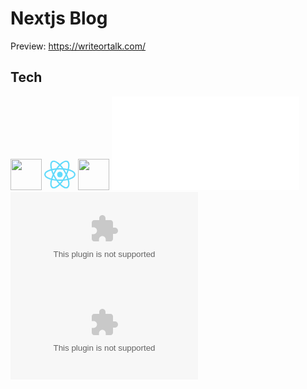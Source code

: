 # Nextjs Blog

Preview: https://writeortalk.com/

## Tech

[<img src="https://camo.githubusercontent.com/f21f1fa29dfe5e1d0772b0efe2f43eca2f6dc14f2fede8d9cbef4a3a8210c91d/68747470733a2f2f6173736574732e76657263656c2e636f6d2f696d6167652f75706c6f61642f76313636323133303535392f6e6578746a732f49636f6e5f6c696768745f6261636b67726f756e642e706e67" width="50px" height="50px" />](nextjs.org)
[<img src="data:image/svg+xml;base64,PHN2ZyB4bWxucz0iaHR0cDovL3d3dy53My5vcmcvMjAwMC9zdmciIHZpZXdCb3g9Ii0xMS41IC0xMC4yMzE3NCAyMyAyMC40NjM0OCI+CiAgPHRpdGxlPlJlYWN0IExvZ288L3RpdGxlPgogIDxjaXJjbGUgY3g9IjAiIGN5PSIwIiByPSIyLjA1IiBmaWxsPSIjNjFkYWZiIi8+CiAgPGcgc3Ryb2tlPSIjNjFkYWZiIiBzdHJva2Utd2lkdGg9IjEiIGZpbGw9Im5vbmUiPgogICAgPGVsbGlwc2Ugcng9IjExIiByeT0iNC4yIi8+CiAgICA8ZWxsaXBzZSByeD0iMTEiIHJ5PSI0LjIiIHRyYW5zZm9ybT0icm90YXRlKDYwKSIvPgogICAgPGVsbGlwc2Ugcng9IjExIiByeT0iNC4yIiB0cmFuc2Zvcm09InJvdGF0ZSgxMjApIi8+CiAgPC9nPgo8L3N2Zz4K" width="50px" height="50px" />](reactjs.org)
[<img src="https://www.svgrepo.com/show/331488/mongodb.svg" width="50px" height="50px" />](mongodb.com)
![<img src="https://cdn-icons-png.flaticon.com/512/5968/5968381.png" width="50px" height="50px" />](typescriptlang.org)
![<img src="https://cdn-icons-png.flaticon.com/512/5968/5968358.png" width="50px" height="50px" />](sass-lang.com)
![<img src="https://user-images.githubusercontent.com/16843090/101181820-f3a63780-3612-11eb-9d3a-05452f2b0ad8.png" width="50px" height="50px" />](axios-http.com)
![<img src="https://www.tiny.cloud/docs/images/logos/android-chrome-256x256.png" width="50px" height="50px" />](tiny.cloud)
![<img src="https://atomiks.github.io/tippyjs/static/logo-ebc385458e03fdb24af078536af88065.svg" width="50px" height="50px" />](atomiks.github.io/tippyjs)
![<img src="https://img.icons8.com/color/480/java-web-token.png" width="50px" height="50px" />](jwt.io)
